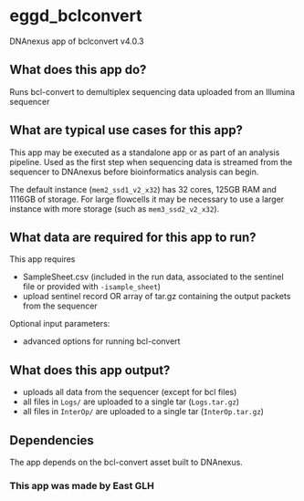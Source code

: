 # eggd_bclconvert
DNAnexus app of bclconvert v4.0.3

## What does this app do?
Runs bcl-convert to demultiplex sequencing data uploaded from an Illumina sequencer

## What are typical use cases for this app?
This app may be executed as a standalone app or as part of an analysis pipeline.
Used as the first step when sequencing data is streamed from the sequencer to DNAnexus before bioinformatics analysis can begin.

The default instance (`mem2_ssd1_v2_x32`) has 32 cores, 125GB RAM and 1116GB of storage.
For large flowcells it may be necessary to use a larger instance with more storage (such as `mem3_ssd2_v2_x32`).

## What data are required for this app to run?
This app requires
* SampleSheet.csv (included in the run data, associated to the sentinel file or provided with `-isample_sheet`)
* upload sentinel record OR array of tar.gz containing the output packets from the sequencer

Optional input parameters:
* advanced options for running bcl-convert

## What does this app output?
* uploads all data from the sequencer (except for bcl files)
* all files in `Logs/` are uploaded to a single tar (`Logs.tar.gz`)
* all files in `InterOp/` are uploaded to a single tar (`InterOp.tar.gz`)

## Dependencies
The app depends on the bcl-convert asset built to DNAnexus.

### This app was made by East GLH